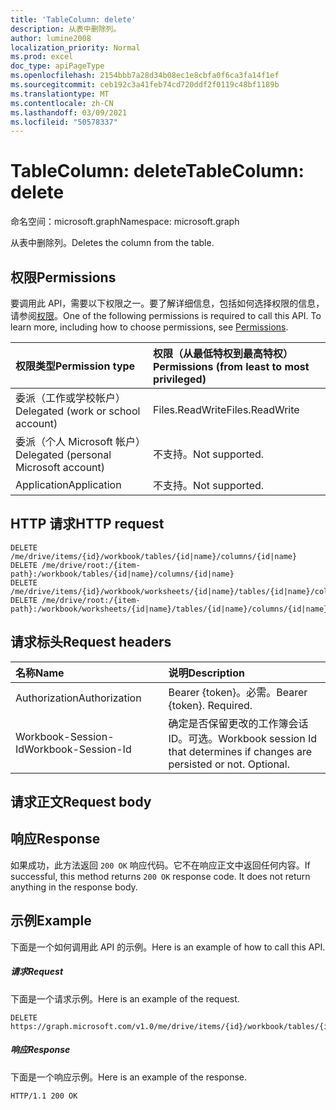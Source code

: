 ```yaml
---
title: 'TableColumn: delete'
description: 从表中删除列。
author: lumine2008
localization_priority: Normal
ms.prod: excel
doc_type: apiPageType
ms.openlocfilehash: 2154bbb7a28d34b08ec1e8cbfa0f6ca3fa14f1ef
ms.sourcegitcommit: ceb192c3a41feb74cd720ddf2f0119c48bf1189b
ms.translationtype: MT
ms.contentlocale: zh-CN
ms.lasthandoff: 03/09/2021
ms.locfileid: "50578337"
---
```

# <a name="tablecolumn-delete"></a><span data-ttu-id="d5aa8-103">TableColumn: delete</span><span class="sxs-lookup"><span data-stu-id="d5aa8-103">TableColumn: delete</span></span>

<span data-ttu-id="d5aa8-104">命名空间：microsoft.graph</span><span class="sxs-lookup"><span data-stu-id="d5aa8-104">Namespace: microsoft.graph</span></span>

<span data-ttu-id="d5aa8-105">从表中删除列。</span><span class="sxs-lookup"><span data-stu-id="d5aa8-105">Deletes the column from the table.</span></span>
## <a name="permissions"></a><span data-ttu-id="d5aa8-106">权限</span><span class="sxs-lookup"><span data-stu-id="d5aa8-106">Permissions</span></span>
<span data-ttu-id="d5aa8-p101">要调用此 API，需要以下权限之一。要了解详细信息，包括如何选择权限的信息，请参阅[权限](/graph/permissions-reference)。</span><span class="sxs-lookup"><span data-stu-id="d5aa8-p101">One of the following permissions is required to call this API. To learn more, including how to choose permissions, see [Permissions](/graph/permissions-reference).</span></span>

|<span data-ttu-id="d5aa8-109">权限类型</span><span class="sxs-lookup"><span data-stu-id="d5aa8-109">Permission type</span></span>      | <span data-ttu-id="d5aa8-110">权限（从最低特权到最高特权）</span><span class="sxs-lookup"><span data-stu-id="d5aa8-110">Permissions (from least to most privileged)</span></span>              |
|:--------------------|:---------------------------------------------------------|
|<span data-ttu-id="d5aa8-111">委派（工作或学校帐户）</span><span class="sxs-lookup"><span data-stu-id="d5aa8-111">Delegated (work or school account)</span></span> | <span data-ttu-id="d5aa8-112">Files.ReadWrite</span><span class="sxs-lookup"><span data-stu-id="d5aa8-112">Files.ReadWrite</span></span>    |
|<span data-ttu-id="d5aa8-113">委派（个人 Microsoft 帐户）</span><span class="sxs-lookup"><span data-stu-id="d5aa8-113">Delegated (personal Microsoft account)</span></span> | <span data-ttu-id="d5aa8-114">不支持。</span><span class="sxs-lookup"><span data-stu-id="d5aa8-114">Not supported.</span></span>    |
|<span data-ttu-id="d5aa8-115">Application</span><span class="sxs-lookup"><span data-stu-id="d5aa8-115">Application</span></span> | <span data-ttu-id="d5aa8-116">不支持。</span><span class="sxs-lookup"><span data-stu-id="d5aa8-116">Not supported.</span></span> |

## <a name="http-request"></a><span data-ttu-id="d5aa8-117">HTTP 请求</span><span class="sxs-lookup"><span data-stu-id="d5aa8-117">HTTP request</span></span>
<!-- { "blockType": "ignored" } -->
```http
DELETE /me/drive/items/{id}/workbook/tables/{id|name}/columns/{id|name}
DELETE /me/drive/root:/{item-path}:/workbook/tables/{id|name}/columns/{id|name}
DELETE /me/drive/items/{id}/workbook/worksheets/{id|name}/tables/{id|name}/columns/{id|name}
DELETE /me/drive/root:/{item-path}:/workbook/worksheets/{id|name}/tables/{id|name}/columns/{id|name}

```
## <a name="request-headers"></a><span data-ttu-id="d5aa8-118">请求标头</span><span class="sxs-lookup"><span data-stu-id="d5aa8-118">Request headers</span></span>
| <span data-ttu-id="d5aa8-119">名称</span><span class="sxs-lookup"><span data-stu-id="d5aa8-119">Name</span></span>       | <span data-ttu-id="d5aa8-120">说明</span><span class="sxs-lookup"><span data-stu-id="d5aa8-120">Description</span></span>|
|:---------------|:----------|
| <span data-ttu-id="d5aa8-121">Authorization</span><span class="sxs-lookup"><span data-stu-id="d5aa8-121">Authorization</span></span>  | <span data-ttu-id="d5aa8-p102">Bearer {token}。必需。</span><span class="sxs-lookup"><span data-stu-id="d5aa8-p102">Bearer {token}. Required.</span></span> |
| <span data-ttu-id="d5aa8-124">Workbook-Session-Id</span><span class="sxs-lookup"><span data-stu-id="d5aa8-124">Workbook-Session-Id</span></span>  | <span data-ttu-id="d5aa8-p103">确定是否保留更改的工作簿会话 ID。可选。</span><span class="sxs-lookup"><span data-stu-id="d5aa8-p103">Workbook session Id that determines if changes are persisted or not. Optional.</span></span>|

## <a name="request-body"></a><span data-ttu-id="d5aa8-127">请求正文</span><span class="sxs-lookup"><span data-stu-id="d5aa8-127">Request body</span></span>

## <a name="response"></a><span data-ttu-id="d5aa8-128">响应</span><span class="sxs-lookup"><span data-stu-id="d5aa8-128">Response</span></span>

<span data-ttu-id="d5aa8-p104">如果成功，此方法返回 `200 OK` 响应代码。它不在响应正文中返回任何内容。</span><span class="sxs-lookup"><span data-stu-id="d5aa8-p104">If successful, this method returns `200 OK` response code. It does not return anything in the response body.</span></span>

## <a name="example"></a><span data-ttu-id="d5aa8-131">示例</span><span class="sxs-lookup"><span data-stu-id="d5aa8-131">Example</span></span>
<span data-ttu-id="d5aa8-132">下面是一个如何调用此 API 的示例。</span><span class="sxs-lookup"><span data-stu-id="d5aa8-132">Here is an example of how to call this API.</span></span>
##### <a name="request"></a><span data-ttu-id="d5aa8-133">请求</span><span class="sxs-lookup"><span data-stu-id="d5aa8-133">Request</span></span>
<span data-ttu-id="d5aa8-134">下面是一个请求示例。</span><span class="sxs-lookup"><span data-stu-id="d5aa8-134">Here is an example of the request.</span></span>
<!-- {
  "blockType": "request",
  "name": "tablecolumn_delete"
}-->
```http
DELETE https://graph.microsoft.com/v1.0/me/drive/items/{id}/workbook/tables/{id|name}/columns/{id|name}
```

##### <a name="response"></a><span data-ttu-id="d5aa8-135">响应</span><span class="sxs-lookup"><span data-stu-id="d5aa8-135">Response</span></span>
<span data-ttu-id="d5aa8-136">下面是一个响应示例。</span><span class="sxs-lookup"><span data-stu-id="d5aa8-136">Here is an example of the response.</span></span> 
<!-- {
  "blockType": "response",
  "truncated": true
} -->
```http
HTTP/1.1 200 OK
```

<!-- uuid: 8fcb5dbc-d5aa-4681-8e31-b001d5168d79
2015-10-25 14:57:30 UTC -->
<!-- {
  "type": "#page.annotation",
  "description": "TableColumn: delete",
  "keywords": "",
  "section": "documentation",
  "tocPath": ""
}-->

